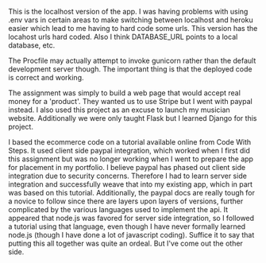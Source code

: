 This is the localhost version of the app. I was having problems with using .env vars in certain areas to make switching between localhost and heroku easier which lead
to me having to hard code some urls. This version has the locahost urls hard coded. Also I think DATABASE_URL points to a local database, etc.

The Procfile may actually attempt to invoke gunicorn rather than the default development server though. The important thing is that the deployed code is correct
and working. 

The assignment was simply to build a web page that would accept real money for a 'product'. They wanted us to use Stripe but I went with paypal instead. I also 
used this project as an excuse to launch my musician website. Additionally we were only taught Flask but I learned Django for this project.

I based the ecommerce code on a tutorial available online from Code With Steps. It used client side paypal integration, which worked when I first did this assignment
but was no longer working when I went to prepare the app for placement in my portfolio. I believe paypal has phased out client side integration due to security
concerns. Therefore I had to learn server side integration and successfully weave that into my existing app, which in part was based on this tutorial. Additionally,
the paypal docs are really tough for a novice to follow since there are layers upon layers of versions, further complicated by the various languages used to implement
the api. It appeared that node.js was favored for server side integration, so I followed a tutorial using that language, even though I have never formally learned
node.js (though I have done a lot of javascript coding). Suffice it to say that putting this all together was quite an ordeal. But I've come out the other side.
